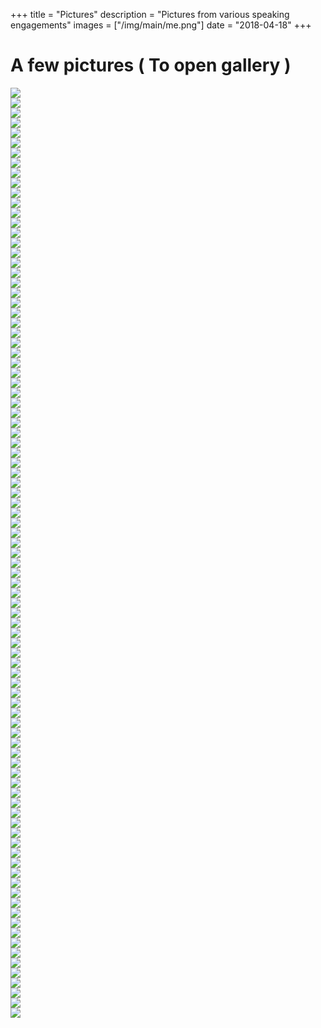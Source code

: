 +++
title = "Pictures"
description = "Pictures from various speaking engagements"
images = ["/img/main/me.png"]
date = "2018-04-18"
+++

# A few pictures ( <i class="fa fa-hand-pointer-o" aria-hidden="true"></i> To open gallery )

<div id='gallery'>
    <a href='/img/2017/04/all-the-things.jpg'>
        <img src='/img/2017/04/all-the-things.jpg' />
        <div class='caption'><i class='fa fa-search icon'></i></div>
    </a>
    <a href='/img/2017/04/an-mvp.jpg'>
        <img src='/img/2017/04/an-mvp.jpg' />
        <div class='caption'><i class='fa fa-search icon'></i></div>
    </a>
    <a href='/img/2017/04/arthur.jpg'>
        <img src='/img/2017/04/arthur.jpg' />
        <div class='caption'><i class='fa fa-search icon'></i></div>
    </a>
    <a href='/img/2017/04/beard.jpg'>
        <img src='/img/2017/04/beard.jpg' />
        <div class='caption'><i class='fa fa-search icon'></i></div>
    </a>
    <a href='/img/2017/04/belgrade-1.jpg'>
        <img src='/img/2017/04/belgrade-1.jpg' />
        <div class='caption'><i class='fa fa-search icon'></i></div>
    </a>
    <a href='/img/2017/04/belgrade-2.jpg'>
        <img src='/img/2017/04/belgrade-2.jpg' />
        <div class='caption'><i class='fa fa-search icon'></i></div>
    </a>
    <a href='/img/2017/04/belgrade-3.jpg'>
        <img src='/img/2017/04/belgrade-3.jpg' />
        <div class='caption'><i class='fa fa-search icon'></i></div>
    </a>
    <a href='/img/2017/04/belgrade-4.jpg'>
        <img src='/img/2017/04/belgrade-4.jpg' />
        <div class='caption'><i class='fa fa-search icon'></i></div>
    </a>
    <a href='/img/2017/04/belgrade-5.jpg'>
        <img src='/img/2017/04/belgrade-5.jpg' />
        <div class='caption'><i class='fa fa-search icon'></i></div>
    </a>
    <a href='/img/2017/04/belgrade-intro.jpg'>
        <img src='/img/2017/04/belgrade-intro.jpg' />
        <div class='caption'><i class='fa fa-search icon'></i></div>
    </a>
    <a href='/img/2017/04/bowling.jpg'>
        <img src='/img/2017/04/bowling.jpg' />
        <div class='caption'><i class='fa fa-search icon'></i></div>
    </a>
    <a href='/img/2017/04/ccc.jpg'>
        <img src='/img/2017/04/ccc.jpg' />
        <div class='caption'><i class='fa fa-search icon'></i></div>
    </a>
    <a href='/img/2017/04/ccc-demo.jpg'>
        <img src='/img/2017/04/ccc-demo.jpg' />
        <div class='caption'><i class='fa fa-search icon'></i></div>
    </a>
    <a href='/img/2017/04/ccc-intro.jpg'>
        <img src='/img/2017/04/ccc-intro.jpg' />
        <div class='caption'><i class='fa fa-search icon'></i></div>
    </a>
    <a href='/img/2017/04/ccc-typescript.jpg'>
        <img src='/img/2017/04/ccc-typescript.jpg' />
        <div class='caption'><i class='fa fa-search icon'></i></div>
    </a>
    <a href='/img/2017/04/chi-coder-conf.jpg'>
        <img src='/img/2017/04/chi-coder-conf.jpg' />
        <div class='caption'><i class='fa fa-search icon'></i></div>
    </a>
    <a href='/img/2017/04/chi-coder-conf-2.jpg'>
        <img src='/img/2017/04/chi-coder-conf-2.jpg' />
        <div class='caption'><i class='fa fa-search icon'></i></div>
    </a>
    <a href='/img/2017/04/chi-js.jpg'>
        <img src='/img/2017/04/chi-js.jpg' />
        <div class='caption'><i class='fa fa-search icon'></i></div>
    </a>
    <a href='/img/2017/04/chi-js-2.jpg'>
        <img src='/img/2017/04/chi-js-2.jpg' />
        <div class='caption'><i class='fa fa-search icon'></i></div>
    </a>
    <a href='/img/2017/04/close-up.jpg'>
        <img src='/img/2017/04/close-up.jpg' />
        <div class='caption'><i class='fa fa-search icon'></i></div>
    </a>
    <a href='/img/2017/04/conferences.jpg'>
        <img src='/img/2017/04/conferences.jpg' />
        <div class='caption'><i class='fa fa-search icon'></i></div>
    </a>
    <a href='/img/2017/04/core-4.jpg'>
        <img src='/img/2017/04/core-4.jpg' />
        <div class='caption'><i class='fa fa-search icon'></i></div>
    </a>
    <a href='/img/2017/04/damien.jpg'>
        <img src='/img/2017/04/damien.jpg' />
        <div class='caption'><i class='fa fa-search icon'></i></div>
    </a>
    <a href='/img/2017/04/dev-up-1.jpg'>
        <img src='/img/2017/04/dev-up-1.jpg' />
        <div class='caption'><i class='fa fa-search icon'></i></div>
    </a>
    <a href='/img/2017/04/dope.jpg'>
        <img src='/img/2017/04/dope.jpg' />
        <div class='caption'><i class='fa fa-search icon'></i></div>
    </a>
    <a href='/img/2017/04/dot.net.jpg'>
        <img src='/img/2017/04/dot.net.jpg' />
        <div class='caption'><i class='fa fa-search icon'></i></div>
    </a>
    <a href='/img/2017/04/dot.net-1.jpg'>
        <img src='/img/2017/04/dot.net-1.jpg' />
        <div class='caption'><i class='fa fa-search icon'></i></div>
    </a>
    <a href='/img/2017/04/driving.jpg'>
        <img src='/img/2017/04/driving.jpg' />
        <div class='caption'><i class='fa fa-search icon'></i></div>
    </a>
    <a href='/img/2017/04/friends.jpg'>
        <img src='/img/2017/04/friends.jpg' />
        <div class='caption'><i class='fa fa-search icon'></i></div>
    </a>
    <a href='/img/2017/04/friends-2.jpg'>
        <img src='/img/2017/04/friends-2.jpg' />
        <div class='caption'><i class='fa fa-search icon'></i></div>
    </a>
    <a href='/img/2017/04/friends-3.png'>
        <img src='/img/2017/04/friends-3.png' />
        <div class='caption'><i class='fa fa-search icon'></i></div>
    </a>
    <a href='/img/2017/04/friends-4.jpg'>
        <img src='/img/2017/04/friends-4.jpg' />
        <div class='caption'><i class='fa fa-search icon'></i></div>
    </a>
    <a href='/img/2017/04/giard.jpg'>
        <img src='/img/2017/04/giard.jpg' />
        <div class='caption'><i class='fa fa-search icon'></i></div>
    </a>
    <a href='/img/2017/04/group-syntax.jpg'>
        <img src='/img/2017/04/group-syntax.jpg' />
        <div class='caption'><i class='fa fa-search icon'></i></div>
    </a>
    <a href='/img/2017/04/hello-world.jpg'>
        <img src='/img/2017/04/hello-world.jpg' />
        <div class='caption'><i class='fa fa-search icon'></i></div>
    </a>
    <a href='/img/2017/04/indy-code.jpg'>
        <img src='/img/2017/04/indy-code.jpg' />
        <div class='caption'><i class='fa fa-search icon'></i></div>
    </a>
    <a href='/img/2017/04/ink.jpg'>
        <img src='/img/2017/04/ink.jpg' />
        <div class='caption'><i class='fa fa-search icon'></i></div>
    </a>
    <a href='/img/2017/04/jon.jpg'>
        <img src='/img/2017/04/jon.jpg' />
        <div class='caption'><i class='fa fa-search icon'></i></div>
    </a>
    <a href='/img/2017/04/jon-and-i.jpg'>
        <img src='/img/2017/04/jon-and-i.jpg' />
        <div class='caption'><i class='fa fa-search icon'></i></div>
    </a>
    <a href='/img/2017/04/jon-and-jeff.jpg'>
        <img src='/img/2017/04/jon-and-jeff.jpg' />
        <div class='caption'><i class='fa fa-search icon'></i></div>
    </a>
    <a href='/img/2017/04/lance.jpg'>
        <img src='/img/2017/04/lance.jpg' />
        <div class='caption'><i class='fa fa-search icon'></i></div>
    </a>
    <a href='/img/2017/04/launch-event.jpg'>
        <img src='/img/2017/04/launch-event.jpg' />
        <div class='caption'><i class='fa fa-search icon'></i></div>
    </a>
    <a href='/img/2017/04/machine.jpg'>
        <img src='/img/2017/04/machine.jpg' />
        <div class='caption'><i class='fa fa-search icon'></i></div>
    </a>
    <a href='/img/2017/04/mads.jpg'>
        <img src='/img/2017/04/mads.jpg' />
        <div class='caption'><i class='fa fa-search icon'></i></div>
    </a>
    <a href='/img/2017/04/mads-and-dnc.jpg'>
        <img src='/img/2017/04/mads-and-dnc.jpg' />
        <div class='caption'><i class='fa fa-search icon'></i></div>
    </a>
    <a href='/img/2017/04/maria.jpg'>
        <img src='/img/2017/04/maria.jpg' />
        <div class='caption'><i class='fa fa-search icon'></i></div>
    </a>
    <a href='/img/2017/04/maria-1.jpg'>
        <img src='/img/2017/04/maria-1.jpg' />
        <div class='caption'><i class='fa fa-search icon'></i></div>
    </a>
    <a href='/img/2017/04/media.jpg'>
        <img src='/img/2017/04/media.jpg' />
        <div class='caption'><i class='fa fa-search icon'></i></div>
    </a>
    <a href='/img/2017/04/meet-the-meetups.jpg'>
        <img src='/img/2017/04/meet-the-meetups.jpg' />
        <div class='caption'><i class='fa fa-search icon'></i></div>
    </a>
    <a href='/img/2017/04/meet-the-meetups-1.jpg'>
        <img src='/img/2017/04/meet-the-meetups-1.jpg' />
        <div class='caption'><i class='fa fa-search icon'></i></div>
    </a>
    <a href='/img/2017/04/metea-conf.jpg'>
        <img src='/img/2017/04/metea-conf.jpg' />
        <div class='caption'><i class='fa fa-search icon'></i></div>
    </a>
    <a href='/img/2017/04/microsoft.jpg'>
        <img src='/img/2017/04/microsoft.jpg' />
        <div class='caption'><i class='fa fa-search icon'></i></div>
    </a>
    <a href='/img/2017/04/mke-dot-net.jpg'>
        <img src='/img/2017/04/mke-dot-net.jpg' />
        <div class='caption'><i class='fa fa-search icon'></i></div>
    </a>
    <a href='/img/2017/04/mke-dot-net-1.jpg'>
        <img src='/img/2017/04/mke-dot-net-1.jpg' />
        <div class='caption'><i class='fa fa-search icon'></i></div>
    </a>
    <a href='/img/2017/04/mke-dot-net-2.jpg'>
        <img src='/img/2017/04/mke-dot-net-2.jpg' />
        <div class='caption'><i class='fa fa-search icon'></i></div>
    </a>
    <a href='/img/2017/04/mke-dot-net-3.jpg'>
        <img src='/img/2017/04/mke-dot-net-3.jpg' />
        <div class='caption'><i class='fa fa-search icon'></i></div>
    </a>
    <a href='/img/2017/04/mke-js.jpg'>
        <img src='/img/2017/04/mke-js.jpg' />
        <div class='caption'><i class='fa fa-search icon'></i></div>
    </a>
    <a href='/img/2017/04/ms-classic.jpg'>
        <img src='/img/2017/04/ms-classic.jpg' />
        <div class='caption'><i class='fa fa-search icon'></i></div>
    </a>
    <a href='/img/2017/04/mvp.jpg'>
        <img src='/img/2017/04/mvp.jpg' />
        <div class='caption'><i class='fa fa-search icon'></i></div>
    </a>
    <a href='/img/2017/04/mvp-2.jpg'>
        <img src='/img/2017/04/mvp-2.jpg' />
        <div class='caption'><i class='fa fa-search icon'></i></div>
    </a>
    <a href='/img/2017/04/mvp-3.jpg'>
        <img src='/img/2017/04/mvp-3.jpg' />
        <div class='caption'><i class='fa fa-search icon'></i></div>
    </a>
    <a href='/img/2017/04/mvp-4.jpg'>
        <img src='/img/2017/04/mvp-4.jpg' />
        <div class='caption'><i class='fa fa-search icon'></i></div>
    </a>
    <a href='/img/2017/04/mvp-5.jpg'>
        <img src='/img/2017/04/mvp-5.jpg' />
        <div class='caption'><i class='fa fa-search icon'></i></div>
    </a>
    <a href='/img/2017/04/mvp-branded.jpg'>
        <img src='/img/2017/04/mvp-branded.jpg' />
        <div class='caption'><i class='fa fa-search icon'></i></div>
    </a>
    <a href='/img/2017/04/mvp-summit.jpg'>
        <img src='/img/2017/04/mvp-summit.jpg' />
        <div class='caption'><i class='fa fa-search icon'></i></div>
    </a>
    <a href='/img/2017/04/nis-1.jpg'>
        <img src='/img/2017/04/nis-1.jpg' />
        <div class='caption'><i class='fa fa-search icon'></i></div>
    </a>
    <a href='/img/2017/04/nis-2.jpg'>
        <img src='/img/2017/04/nis-2.jpg' />
        <div class='caption'><i class='fa fa-search icon'></i></div>
    </a>
    <a href='/img/2017/04/nis-3.jpg'>
        <img src='/img/2017/04/nis-3.jpg' />
        <div class='caption'><i class='fa fa-search icon'></i></div>
    </a>
    <a href='/img/2017/04/nis-4.jpg'>
        <img src='/img/2017/04/nis-4.jpg' />
        <div class='caption'><i class='fa fa-search icon'></i></div>
    </a>
    <a href='/img/2017/04/nis-group.jpg'>
        <img src='/img/2017/04/nis-group.jpg' />
        <div class='caption'><i class='fa fa-search icon'></i></div>
    </a>
    <a href='/img/2017/04/novi-sad-1.jpg'>
        <img src='/img/2017/04/novi-sad-1.jpg' />
        <div class='caption'><i class='fa fa-search icon'></i></div>
    </a>
    <a href='/img/2017/04/novi-sad-2.jpg'>
        <img src='/img/2017/04/novi-sad-2.jpg' />
        <div class='caption'><i class='fa fa-search icon'></i></div>
    </a>
    <a href='/img/2017/04/novi-sad-3.jpg'>
        <img src='/img/2017/04/novi-sad-3.jpg' />
        <div class='caption'><i class='fa fa-search icon'></i></div>
    </a>
    <a href='/img/2017/04/novi-sad-4.jpg'>
        <img src='/img/2017/04/novi-sad-4.jpg' />
        <div class='caption'><i class='fa fa-search icon'></i></div>
    </a>
    <a href='/img/2017/04/only-js.jpg'>
        <img src='/img/2017/04/only-js.jpg' />
        <div class='caption'><i class='fa fa-search icon'></i></div>
    </a>
    <a href='/img/2017/04/prarie.code.jpg'>
        <img src='/img/2017/04/prarie.code.jpg' />
        <div class='caption'><i class='fa fa-search icon'></i></div>
    </a>
    <a href='/img/2017/04/preach.jpg'>
        <img src='/img/2017/04/preach.jpg' />
        <div class='caption'><i class='fa fa-search icon'></i></div>
    </a>
    <a href='/img/2017/04/rule-breaker.jpg'>
        <img src='/img/2017/04/rule-breaker.jpg' />
        <div class='caption'><i class='fa fa-search icon'></i></div>
    </a>
    <a href='/img/2017/04/scott-and-scott.jpg'>
        <img src='/img/2017/04/scott-and-scott.jpg' />
        <div class='caption'><i class='fa fa-search icon'></i></div>
    </a>
    <a href='/img/2017/04/skyward.jpg'>
        <img src='/img/2017/04/skyward.jpg' />
        <div class='caption'><i class='fa fa-search icon'></i></div>
    </a>
    <a href='/img/2017/04/south-florida.jpg'>
        <img src='/img/2017/04/south-florida.jpg' />
        <div class='caption'><i class='fa fa-search icon'></i></div>
    </a>
    <a href='/img/2017/04/south-florida-1.jpg'>
        <img src='/img/2017/04/south-florida-1.jpg' />
        <div class='caption'><i class='fa fa-search icon'></i></div>
    </a>
    <a href='/img/2017/04/south-florida-2.jpg'>
        <img src='/img/2017/04/south-florida-2.jpg' />
        <div class='caption'><i class='fa fa-search icon'></i></div>
    </a>
    <a href='/img/2017/04/south-florida-3.jpg'>
        <img src='/img/2017/04/south-florida-3.jpg' />
        <div class='caption'><i class='fa fa-search icon'></i></div>
    </a>
    <a href='/img/2017/04/spirit-detroit.jpg'>
        <img src='/img/2017/04/spirit-detroit.jpg' />
        <div class='caption'><i class='fa fa-search icon'></i></div>
    </a>
    <a href='/img/2017/04/stl.jpg'>
        <img src='/img/2017/04/stl.jpg' />
        <div class='caption'><i class='fa fa-search icon'></i></div>
    </a>
    <a href='/img/2017/04/summit.jpg'>
        <img src='/img/2017/04/summit.jpg' />
        <div class='caption'><i class='fa fa-search icon'></i></div>
    </a>
    <a href='/img/2017/04/syntax-badge.jpg'>
        <img src='/img/2017/04/syntax-badge.jpg' />
        <div class='caption'><i class='fa fa-search icon'></i></div>
    </a>
    <a href='/img/2017/04/syntax-ts.JPG'>
        <img src='/img/2017/04/syntax-ts.JPG' />
        <div class='caption'><i class='fa fa-search icon'></i></div>
    </a>
    <a href='/img/2017/04/tech-panel.png'>
        <img src='/img/2017/04/tech-panel.png' />
        <div class='caption'><i class='fa fa-search icon'></i></div>
    </a>
    <a href='/img/2017/04/troy-hunt.jpg'>
        <img src='/img/2017/04/troy-hunt.jpg' />
        <div class='caption'><i class='fa fa-search icon'></i></div>
    </a>
    <a href='/img/2017/04/wi.net-ug.jpg'>
        <img src='/img/2017/04/wi.net-ug.jpg' />
        <div class='caption'><i class='fa fa-search icon'></i></div>
    </a>
    <a href='/img/2017/04/wtf-pine.jpg'>
        <img src='/img/2017/04/wtf-pine.jpg' />
        <div class='caption'><i class='fa fa-search icon'></i></div>
    </a>
</div>

<script type="text/javascript">
    $(document).ready(function() {
        let $gallery = $("#gallery");
        if ($gallery.length) {
            $gallery.justifiedGallery({
                randomize: true,
                rowHeight: 160
            }).on('jg.complete', function() {
                $gallery.lightGallery({
                    selector: 'a',
                    thumbnail: false
                }); 
            });
        }                
    });
</script>